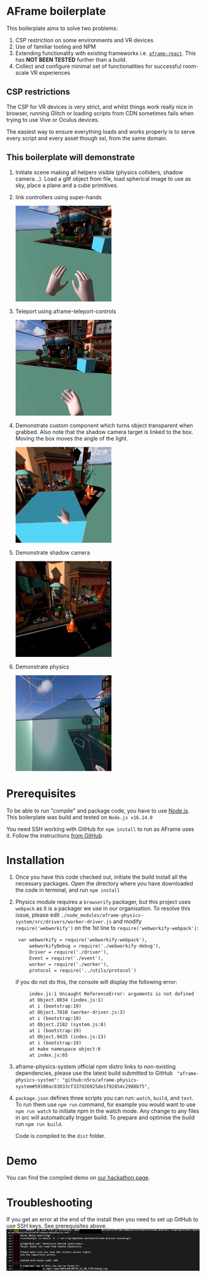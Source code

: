 # AFrame boilerplate

This boilerplate aims to solve two problems:

1. CSP restriction on some environments and VR devices
1. Use of familiar tooling and NPM
1. Extending functionality with existing frameworks i.e. [`aframe-react`](https://github.com/supermedium/aframe-react#readme). This has **NOT BEEN TESTED** further than a build.
1. Collect and configure minimal set of functionalities for successful room-scale VR experiences

## CSP restrictions
The CSP for VR devices is very strict, and whilst things work really nice in browser, running Glitch or loading scripts from CDN sometimes fails when trying to use Vive or Oculus devices.

The easiest way to ensure everything loads and works properly is to serve every script and every asset though ssl, from the same domain.

## This boilerplate will demonstrate

1. Initiate scene making all helpers visible (physics colliders, shadow camera...). Load a gltf object from file, load spherical image to use as sky, place a plane and a cube primitives. 
1. link controllers using super-hands

    ![super-hands](readme_assets/aframe2.gif)
        
1. Teleport using aframe-teleport-controls

    ![super-hands](readme_assets/aframe.gif)
1. Demonstrate custom component which turns object transparent when grabbed. Also note that the shadow camera target is linked to the box. Moving the box moves the angle of the light.

    ![super-hands](readme_assets/aframe3.gif)
1. Demonstrate shadow camera

    ![super-hands](readme_assets/aframe4.gif)
1. Demonstrate physics

    ![super-hands](readme_assets/aframe5.gif)



# Prerequisites

To be able to run "compile" and package code, you have to use [Node.js](https://nodejs.dev/). This boilerplate was build and tested on `Node.js v16.14.0`

You need SSH working with GitHub for `npm install` to run as AFrame uses it. Follow the instructions [from GitHub](https://docs.github.com/en/authentication/connecting-to-github-with-ssh). 

# Installation

1. Once you have this code checked out, initiate the build install all the necessary packages. Open the directory where you have downloaded the code in terminal, and run `npm install`
1. Physics module requires a `browserify` packager, but this project uses `webpack` as it is a packager we use in our organisation. To resolve this issue, please edit `./node_modules/aframe-physics-system/src/drivers/worker-driver.js` and modify `require('webworkify')` on the 1st line to `require('webworkify-webpack')`:
        
    <!-- language: lang-js -->
        var webworkify = require('webworkify-webpack'),
            webworkifyDebug = require('./webworkify-debug'),
            Driver = require('./driver'),
            Event = require('./event'),
            worker = require('./worker'),
            protocol = require('../utils/protocol')
    
    if you do not do this, the console will display the following error:

            index.js:1 Uncaught ReferenceError: arguments is not defined
            at Object.8034 (index.js:1)
            at i (bootstrap:19)
            at Object.7810 (worker-driver.js:3)
            at i (bootstrap:19)
            at Object.2182 (system.js:8)
            at i (bootstrap:19)
            at Object.9435 (index.js:13)
            at i (bootstrap:19)
            at make namespace object:6
            at index.js:65
1. aframe-physics-system official npm distro links to non-existing dependencies, please use the latest build submitted to GitHub ` "aframe-physics-system": "github:n5ro/aframe-physics-system#59100ac83033cf337d26925de1f92854c2988b75",`
1. `package.json` defines three scripts you can run: `watch`, `build`, and `test`. To run them use `npm run` command, for example you would want to use `npm run watch` to initiate npm in the watch mode. Any change to any files in src will automatically trigger build. To prepare and optimise the build run `npm run build`.  

    Code is compiled to the `dist` folder.

# Demo
You can find the complied demo on [our hackathon page](https://zonehackvr.z33.web.core.windows.net/awp/index.html).


# Troubleshooting
 If you get an error at the end of the install then you need to set up GitHub to use SSH keys. See prerequisites above.
    ![super-hands](readme_assets/SSH-error.png)

